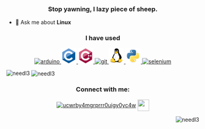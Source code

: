 <h3 align="center">Stop yawning, I lazy piece of sheep.</h3>

- 💬 Ask me about **Linux**

<h3 align="center">I have used</h3>
<p align="center"> <a href="https://www.arduino.cc/" target="_blank" rel="noreferrer"> <img src="https://cdn.worldvectorlogo.com/logos/arduino-1.svg" alt="arduino" width="40" height="40"/> </a> <a href="https://www.cprogramming.com/" target="_blank" rel="noreferrer"> <img src="https://raw.githubusercontent.com/devicons/devicon/master/icons/c/c-original.svg" alt="c" width="40" height="40"/> </a> <a href="https://www.w3schools.com/cpp/" target="_blank" rel="noreferrer"> <img src="https://raw.githubusercontent.com/devicons/devicon/master/icons/cplusplus/cplusplus-original.svg" alt="cplusplus" width="40" height="40"/> </a> <a href="https://git-scm.com/" target="_blank" rel="noreferrer"> <img src="https://www.vectorlogo.zone/logos/git-scm/git-scm-icon.svg" alt="git" width="40" height="40"/> </a> <a href="https://www.linux.org/" target="_blank" rel="noreferrer"> <img src="https://raw.githubusercontent.com/devicons/devicon/master/icons/linux/linux-original.svg" alt="linux" width="40" height="40"/> </a> <a href="https://www.python.org" target="_blank" rel="noreferrer"> <img src="https://raw.githubusercontent.com/devicons/devicon/master/icons/python/python-original.svg" alt="python" width="40" height="40"/> </a> <a href="https://www.selenium.dev" target="_blank" rel="noreferrer"> <img src="https://raw.githubusercontent.com/detain/svg-logos/780f25886640cef088af994181646db2f6b1a3f8/svg/selenium-logo.svg" alt="selenium" width="40" height="40"/> </a> </p>

<p><img align="left" src="https://github-readme-streak-stats.herokuapp.com/?user=needl3&theme=dark&" alt="needl3" /></p>

<p>&nbsp;<img align="center" src="https://github-readme-stats.vercel.app/api?username=needl3&show_icons=true&theme=dark&locale=en" alt="needl3" /></p>
<h3 align="center">Connect with me:</h3>
<p align="center">
<a href="https://www.youtube.com/channel/UCwRBY4Mgrprrr0uigY0Yc4w" target="blank"><img align="center" src="https://raw.githubusercontent.com/rahuldkjain/github-profile-readme-generator/master/src/images/icons/Social/youtube.svg" alt="ucwrby4mgrprrr0uigy0yc4w" height="30" width="40" /></a>
<a href="https://t.me/n33d13" target="blank"><img align=center height=30 width=30 src="https://user-images.githubusercontent.com/57314527/155124256-296b8de3-227d-4ec4-9176-5c01c0df17f8.png"/></a>
</p>

<p align="right"> <img src="https://komarev.com/ghpvc/?username=needl3&label=Profile%20views&color=0e75b6&style=flat" alt="needl3" /> </p>
